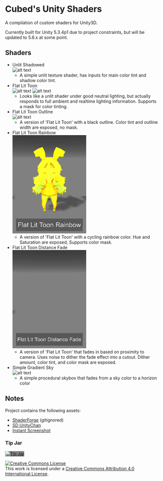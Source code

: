 Cubed's Unity Shaders
============

A compilation of custom shaders for Unity3D.

Currently built for Unity 5.3.4p1 due to project constraints, but will be updated to 5.6.x at some point.

## Shaders
* Unlit Shadowed  
![alt text](Media/Unlit_Shadowed_thumb.png)
  * A simple unlit texture shader, has inputs for main color tint and shadow color tint.
* Flat Lit Toon  
![alt text](Media/Flat_Lit_Toon_Thumb.png) ![alt text](Media/Flat_Lit_Toon_Dark_Thumb.png)
  * Looks like a unlit shader under good neutral lighting, but actually responds to full ambient and realtime lighting information. Supports a mask for color tinting.
* Flat Lit Toon Outline  
![alt text](Media/Flat_Lit_Toon_Outline.png)
  * A version of 'Flat Lit Toon' with a black outline. Color tint and outline width are exposed, no mask.
* Flat Lit Toon Rainbow  
![alt text](Media/Flat_Lit_Toon_Rainbow.gif)
  * A version of 'Flat Lit Toon' with a cycling rainbow color. Hue and Saturation are exposed, Supports color mask.
* Flat Lit Toon Distance Fade  
![alt text](Media/Flat_Lit_Toon_Distance_Fade.gif)
  * A version of 'Flat Lit Toon' that fades in based on proximity to camera. Uses noise to dither the fade effect into a cutout. Dither amount, color tint, and color mask are exposed.
* Simple Gradient Sky  
![alt text](Media/Simple_Gradient_Sky_thumb.png)
  * A simple procedural skybox that fades from a sky color to a horizon color

## Notes
Project contains the following assets:  
* <a href="http://acegikmo.com/shaderforge/">ShaderForge</a> (gitignored)
* <a href="http://unity-chan.com/">SD UnityChan</a>
* <a href="http://saadkhawaja.com/instant-hi-res-screenshot/">Instant Screenshot</a>

### Tip Jar  
<a href="https://digitaltipjar.com/cubedparadox?_external=true"><img alt="Tip Jar" style="border-width: 0; background-color: grey;" src="Media/tipbutton.png" /></a>

<a rel="license" href="http://creativecommons.org/licenses/by/4.0/"><img alt="Creative Commons License" style="border-width:0" src="https://i.creativecommons.org/l/by/4.0/88x31.png" /></a><br />This work is licensed under a <a rel="license" href="http://creativecommons.org/licenses/by/4.0/">Creative Commons Attribution 4.0 International License</a>.
